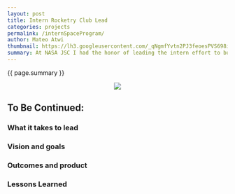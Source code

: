 ```yaml
---
layout: post
title: Intern Rocketry Club Lead
categories: projects
permalink: /internSpaceProgram/
author: Mateo Atwi
thumbnail: https://lh3.googleusercontent.com/_qNgmfYvtn2PJ3feoesPVS698iB-m7Bgg0JBcV22KBhIRWMQAUKW7ZUAv5NAz1T52Yx7k0HnWYrVY0n85SyidAuT6bAQxsX0ib0cEf5CQd6WgPLMrqNpqCOtsGt1-k3g_rf6dOsyDeI=w2400
summary: At NASA JSC I had the honor of leading the intern effort to build and fly model rockets. This Spring we successfully designed and flew a rocket two seperate times. The second launch featured a live stream from the camera and live telemetry streamed down to a launch box. For more information about the team please visit the [intern space program website](https://www.internspaceprogram.com/).
---
```


{{ page.summary }}

<div class="separator" style="clear: both; text-align: center;">
<a href='https://photos.app.goo.gl/NKaWcyNLNVWJVT1FA'><img src='https://lh3.googleusercontent.com/_qNgmfYvtn2PJ3feoesPVS698iB-m7Bgg0JBcV22KBhIRWMQAUKW7ZUAv5NAz1T52Yx7k0HnWYrVY0n85SyidAuT6bAQxsX0ib0cEf5CQd6WgPLMrqNpqCOtsGt1-k3g_rf6dOsyDeI=w2400' style="max-width: 49%; position: relative;"/></a>
</div>

## To Be Continued:

### What it takes to lead
### Vision and goals
### Outcomes and product
### Lessons Learned